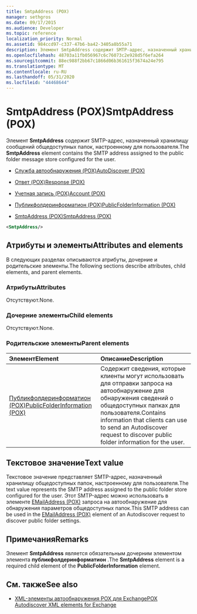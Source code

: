 ```yaml
---
title: SmtpAddress (POX)
manager: sethgros
ms.date: 09/17/2015
ms.audience: Developer
ms.topic: reference
localization_priority: Normal
ms.assetid: 984ccd97-c337-47b6-ba42-3405a8b55a71
description: Элемент SmtpAddress содержит SMTP-адрес, назначенный хранилищу сообщений общедоступных папок, настроенному для пользователя.
ms.openlocfilehash: 48703a11fb056967c6c76073c2e928d5f6efa264
ms.sourcegitcommit: 88ec988f2bb67c1866d06b361615f3674a24e795
ms.translationtype: MT
ms.contentlocale: ru-RU
ms.lasthandoff: 05/31/2020
ms.locfileid: "44468644"
---
```

# <a name="smtpaddress-pox"></a><span data-ttu-id="6d5b5-103">SmtpAddress (POX)</span><span class="sxs-lookup"><span data-stu-id="6d5b5-103">SmtpAddress (POX)</span></span>

<span data-ttu-id="6d5b5-104">Элемент **SmtpAddress** содержит SMTP-адрес, назначенный хранилищу сообщений общедоступных папок, настроенному для пользователя.</span><span class="sxs-lookup"><span data-stu-id="6d5b5-104">The **SmtpAddress** element contains the SMTP address assigned to the public folder message store configured for the user.</span></span> 
  
- [<span data-ttu-id="6d5b5-105">Служба автообнаружения (POX)</span><span class="sxs-lookup"><span data-stu-id="6d5b5-105">AutoDiscover (POX)</span></span>](autodiscover-pox.md)
  
- [<span data-ttu-id="6d5b5-106">Ответ (POX)</span><span class="sxs-lookup"><span data-stu-id="6d5b5-106">Response (POX)</span></span>](response-pox.md)
  
- [<span data-ttu-id="6d5b5-107">Учетная запись (POX)</span><span class="sxs-lookup"><span data-stu-id="6d5b5-107">Account (POX)</span></span>](account-pox.md)
  
- [<span data-ttu-id="6d5b5-108">Публикфолдеринформатион (POX)</span><span class="sxs-lookup"><span data-stu-id="6d5b5-108">PublicFolderInformation (POX)</span></span>](publicfolderinformation-pox.md)
  
- [<span data-ttu-id="6d5b5-109">SmtpAddress (POX)</span><span class="sxs-lookup"><span data-stu-id="6d5b5-109">SmtpAddress (POX)</span></span>](smtpaddress-pox.md)
  
```XML
<SmtpAddress/>
```

## <a name="attributes-and-elements"></a><span data-ttu-id="6d5b5-110">Атрибуты и элементы</span><span class="sxs-lookup"><span data-stu-id="6d5b5-110">Attributes and elements</span></span>

<span data-ttu-id="6d5b5-111">В следующих разделах описываются атрибуты, дочерние и родительские элементы.</span><span class="sxs-lookup"><span data-stu-id="6d5b5-111">The following sections describe attributes, child elements, and parent elements.</span></span>
  
### <a name="attributes"></a><span data-ttu-id="6d5b5-112">Атрибуты</span><span class="sxs-lookup"><span data-stu-id="6d5b5-112">Attributes</span></span>

<span data-ttu-id="6d5b5-113">Отсутствуют.</span><span class="sxs-lookup"><span data-stu-id="6d5b5-113">None.</span></span>
  
### <a name="child-elements"></a><span data-ttu-id="6d5b5-114">Дочерние элементы</span><span class="sxs-lookup"><span data-stu-id="6d5b5-114">Child elements</span></span>

<span data-ttu-id="6d5b5-115">Отсутствуют.</span><span class="sxs-lookup"><span data-stu-id="6d5b5-115">None.</span></span>
  
### <a name="parent-elements"></a><span data-ttu-id="6d5b5-116">Родительские элементы</span><span class="sxs-lookup"><span data-stu-id="6d5b5-116">Parent elements</span></span>

|<span data-ttu-id="6d5b5-117">**Элемент**</span><span class="sxs-lookup"><span data-stu-id="6d5b5-117">**Element**</span></span>|<span data-ttu-id="6d5b5-118">**Описание**</span><span class="sxs-lookup"><span data-stu-id="6d5b5-118">**Description**</span></span>|
|:-----|:-----|
|[<span data-ttu-id="6d5b5-119">Публикфолдеринформатион (POX)</span><span class="sxs-lookup"><span data-stu-id="6d5b5-119">PublicFolderInformation (POX)</span></span>](publicfolderinformation-pox.md) <br/> |<span data-ttu-id="6d5b5-120">Содержит сведения, которые клиенты могут использовать для отправки запроса на автообнаружение для обнаружения сведений о общедоступных папках для пользователя.</span><span class="sxs-lookup"><span data-stu-id="6d5b5-120">Contains information that clients can use to send an Autodiscover request to discover public folder information for the user.</span></span>  <br/> |
   
## <a name="text-value"></a><span data-ttu-id="6d5b5-121">Текстовое значение</span><span class="sxs-lookup"><span data-stu-id="6d5b5-121">Text value</span></span>

<span data-ttu-id="6d5b5-122">Текстовое значение представляет SMTP-адрес, назначенный хранилищу общедоступных папок, настроенному для пользователя.</span><span class="sxs-lookup"><span data-stu-id="6d5b5-122">The text value represents the SMTP address assigned to the public folder store configured for the user.</span></span> <span data-ttu-id="6d5b5-123">Этот SMTP-адрес можно использовать в элементе [EMailAddress (POX)](emailaddress-pox.md) запроса на автообнаружение для обнаружения параметров общедоступных папок.</span><span class="sxs-lookup"><span data-stu-id="6d5b5-123">This SMTP address can be used in the [EMailAddress (POX)](emailaddress-pox.md) element of an Autodiscover request to discover public folder settings.</span></span> 
  
## <a name="remarks"></a><span data-ttu-id="6d5b5-124">Примечания</span><span class="sxs-lookup"><span data-stu-id="6d5b5-124">Remarks</span></span>

<span data-ttu-id="6d5b5-125">Элемент **SmtpAddress** является обязательным дочерним элементом элемента **публикфолдеринформатион** .</span><span class="sxs-lookup"><span data-stu-id="6d5b5-125">The **SmtpAddress** element is a required child element of the **PublicFolderInformation** element.</span></span> 
  
## <a name="see-also"></a><span data-ttu-id="6d5b5-126">См. также</span><span class="sxs-lookup"><span data-stu-id="6d5b5-126">See also</span></span>

- [<span data-ttu-id="6d5b5-127">XML-элементы автообнаружения POX для Exchange</span><span class="sxs-lookup"><span data-stu-id="6d5b5-127">POX Autodiscover XML elements for Exchange</span></span>](pox-autodiscover-xml-elements-for-exchange.md)

